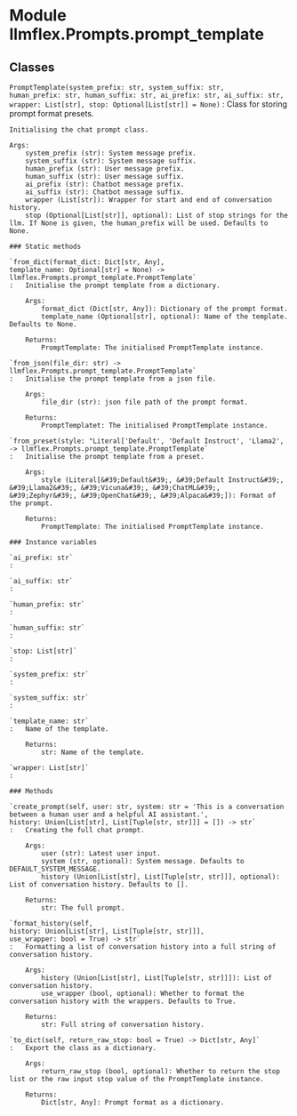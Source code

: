 Module llmflex.Prompts.prompt_template
======================================

Classes
-------

`PromptTemplate(system_prefix: str, system_suffix: str, human_prefix: str, human_suffix: str, ai_prefix: str, ai_suffix: str, wrapper: List[str], stop: Optional[List[str]] = None)`
:   Class for storing prompt format presets.
        
    
    Initialising the chat prompt class.
    
    Args:
        system_prefix (str): System message prefix.
        system_suffix (str): System message suffix.
        human_prefix (str): User message prefix.
        human_suffix (str): User message suffix.
        ai_prefix (str): Chatbot message prefix.
        ai_suffix (str): Chatbot message suffix.
        wrapper (List[str]): Wrapper for start and end of conversation history.
        stop (Optional[List[str]], optional): List of stop strings for the llm. If None is given, the human_prefix will be used. Defaults to None.

    ### Static methods

    `from_dict(format_dict: Dict[str, Any], template_name: Optional[str] = None) ‑> llmflex.Prompts.prompt_template.PromptTemplate`
    :   Initialise the prompt template from a dictionary.
        
        Args:
            format_dict (Dict[str, Any]): Dictionary of the prompt format.
            template_name (Optional[str], optional): Name of the template. Defaults to None.
        
        Returns:
            PromptTemplate: The initialised PromptTemplate instance.

    `from_json(file_dir: str) ‑> llmflex.Prompts.prompt_template.PromptTemplate`
    :   Initialise the prompt template from a json file.
        
        Args:
            file_dir (str): json file path of the prompt format.
        
        Returns:
            PromptTemplatet: The initialised PromptTemplate instance.

    `from_preset(style: "Literal['Default', 'Default Instruct', 'Llama2', 'Vicuna', 'ChatML', 'Zephyr', 'OpenChat', 'Alpaca']") ‑> llmflex.Prompts.prompt_template.PromptTemplate`
    :   Initialise the prompt template from a preset.
        
        Args:
            style (Literal[&#39;Default&#39;, &#39;Default Instruct&#39;, &#39;Llama2&#39;, &#39;Vicuna&#39;, &#39;ChatML&#39;, &#39;Zephyr&#39;, &#39;OpenChat&#39;, &#39;Alpaca&#39;]): Format of the prompt.
        
        Returns:
            PromptTemplate: The initialised PromptTemplate instance.

    ### Instance variables

    `ai_prefix: str`
    :

    `ai_suffix: str`
    :

    `human_prefix: str`
    :

    `human_suffix: str`
    :

    `stop: List[str]`
    :

    `system_prefix: str`
    :

    `system_suffix: str`
    :

    `template_name: str`
    :   Name of the template.
        
        Returns:
            str: Name of the template.

    `wrapper: List[str]`
    :

    ### Methods

    `create_prompt(self, user: str, system: str = 'This is a conversation between a human user and a helpful AI assistant.', history: Union[List[str], List[Tuple[str, str]]] = []) ‑> str`
    :   Creating the full chat prompt.
        
        Args:
            user (str): Latest user input.
            system (str, optional): System message. Defaults to DEFAULT_SYSTEM_MESSAGE.
            history (Union[List[str], List[Tuple[str, str]]], optional): List of conversation history. Defaults to [].
        
        Returns:
            str: The full prompt.

    `format_history(self, history: Union[List[str], List[Tuple[str, str]]], use_wrapper: bool = True) ‑> str`
    :   Formatting a list of conversation history into a full string of conversation history.
        
        Args:
            history (Union[List[str], List[Tuple[str, str]]]): List of conversation history. 
            use_wrapper (bool, optional): Whether to format the conversation history with the wrappers. Defaults to True.
        
        Returns:
            str: Full string of conversation history.

    `to_dict(self, return_raw_stop: bool = True) ‑> Dict[str, Any]`
    :   Export the class as a dictionary.
        
        Args:
            return_raw_stop (bool, optional): Whether to return the stop list or the raw input stop value of the PromptTemplate instance.
        
        Returns:
            Dict[str, Any]: Prompt format as a dictionary.